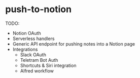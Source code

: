 # push-to-notion
TODO:

- Notion OAuth
- Serverless handlers
- Generic API endpoint for pushing notes into a Notion page
- Integrations
  - Slack OAuth
  - Teletram Bot Auth
  - Shortcuts & Siri integration
  - Alfred workflow
